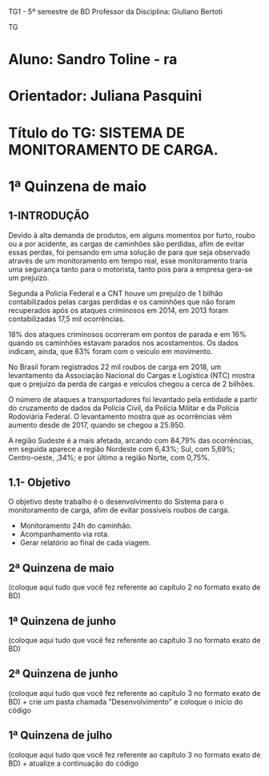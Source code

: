 TG1 - 5º semestre de BD
Professor da Disciplina: Giuliano Bertoti

TG
# Aluno: Sandro Toline - ra 
# Orientador: Juliana Pasquini

# Título do TG: SISTEMA DE MONITORAMENTO DE CARGA.

# 1ª Quinzena de maio

1-INTRODUÇÃO
----
Devido à alta demanda de produtos, em alguns momentos por furto, roubo ou a por
acidente, as cargas de caminhões são perdidas, afim de evitar essas perdas, foi pensando em
uma solução de para que seja observado através de um monitoramento em tempo real, esse
monitoramento traria uma segurança tanto para o motorista, tanto pois para a empresa gera-se
um prejuízo.

Segunda a Policia Federal e a CNT houve um prejuízo de 1 bilhão contabilizados pelas
cargas perdidas e os caminhões que não foram recuperados após os ataques criminosos em
2014, em 2013 foram contabilizadas 17,5 mil ocorrências.

18% dos ataques criminosos ocorreram em pontos de parada e em 16% quando os
caminhões estavam parados nos acostamentos. Os dados indicam, ainda, que 63% foram com
o veículo em movimento.

No Brasil foram registrados 22 mil roubos de carga em 2018, um levantamento da
Associação Nacional do Cargas e Logística (NTC) mostra que o prejuízo da perda de cargas e
veículos chegou a cerca de 2 bilhões.

O número de ataques a transportadores foi levantado pela entidade a partir do
cruzamento de dados da Polícia Civil, da Polícia Militar e da Polícia Rodoviária Federal. O
levantamento mostra que as ocorrências vêm aumento desde de 2017, quando se chegou a
25.950.

A região Sudeste é a mais afetada, arcando com 84,79% das ocorrências, em seguida
aparece a região Nordeste com 6,43%; Sul, com 5,69%; Centro-oeste, ,34%; e por último a
região Norte, com 0,75%.

1.1- Objetivo
---
O objetivo deste trabalho é o desenvolvimento do Sistema para o monitoramento de
carga, afim de evitar possiveis roubos de carga.
- Monitoramento 24h do caminhão.
- Acompanhamento via rota.
- Gerar relatório ao final de cada viagem.

2ª Quinzena de maio
---
(coloque aqui tudo que você fez referente ao capítulo 2 no formato exato de BD)

1ª Quinzena de junho
---
(coloque aqui tudo que você fez referente ao capítulo 3 no formato exato de BD)

2ª Quinzena de junho
---
(coloque aqui tudo que você fez referente ao capítulo 3 no formato exato de BD) + crie um pasta chamada "Desenvolvimento" e coloque o início do código

1ª Quinzena de julho
---
(coloque aqui tudo que você fez referente ao capítulo 3 no formato exato de BD) + atualize a continuação do código

